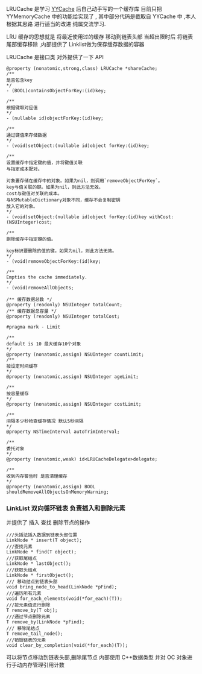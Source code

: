 
LRUCache 是学习 [YYCache](https://github.com/ibireme/YYCache) 后自己动手写的一个缓存库 目前只把 YYMemoryCache 中的功能给实现了 , 其中部分代码是截取自 YYCache 中 ,本人根据其思路 进行适当的改进 纯属交流学习.

LRU 缓存的思想就是 将最近使用过的缓存 移动到链表头部 当超出限时后 将链表尾部缓存移除 ,内部提供了 Linklist做为保存缓存数据的容器


LRUCache 是接口类 对外提供了一下 API

```
@property (nonatomic,strong,class) LRUCache *shareCache;
/**
是否包含key
*/
- (BOOL)containsObjectForKey:(id)key;

/**
根据键取对应值
*/
- (nullable id)objectForKey:(id)key;

/**
通过键值来存储数据
*/
- (void)setObject:(nullable id)object forKey:(id)key;

/**
设置缓存中指定键的值，并将键值关联
与指定成本配对。

对象要存储在缓存中的对象。如果为nil，则调用`removeObjectForKey`。
key与值关联的键。如果为nil，则此方法无效。
cost与键值对关联的成本。
与NSMutableDictionary对象不同，缓存不会复制密钥
放入它的对象。
*/
- (void)setObject:(nullable id)object forKey:(id)key withCost:(NSUInteger)cost;

/**
删除缓存中指定键的值。

key标识要删除的值的键。如果为nil，则此方法无效。
*/
- (void)removeObjectForKey:(id)key;

/**
Empties the cache immediately.
*/
- (void)removeAllObjects;

/** 缓存数据总数 */
@property (readonly) NSUInteger totalCount;
/** 缓存数据总容量 */
@property (readonly) NSUInteger totalCost;

#pragma mark - Limit

/**
default is 10 最大缓存10个对象
*/
@property (nonatomic,assign) NSUInteger countLimit;
/**
按设定时间缓存
*/
@property (nonatomic,assign) NSUInteger ageLimit;

/**
按容量缓存
*/
@property (nonatomic,assign) NSUInteger costLimit;

/**
间隔多少秒检查缓存情况 默认5秒间隔
*/
@property NSTimeInterval autoTrimInterval;

/**
委托对象
*/
@property (nonatomic,weak) id<LRUCacheDelegate>delegate;

/**
收到内存警告时 是否清理缓存
*/
@property (nonatomic,assign) BOOL shouldRemoveAllObjectsOnMemoryWarning;

```

### LinkList 双向循环链表 负责插入和删除元素

并提供了 插入 查找 删除节点的操作

```
///头插法插入数据到链表头部位置
LinkNode * insert(T object);
///查找元素
LinkNode * find(T object);
///获取尾结点
LinkNode * lastObject();
///获取头结点
LinkNode * firstObject();
/// 移动结点到链表头部
void bring_node_to_head(LinkNode *pFind);
///遍历所有元素
void for_each_elements(void(*for_each)(T));
///按元素值进行删除
T remove_by(T obj);
///通过节点删除元素
T remove_by(LinkNode *pFind);
/// 移除尾结点
T remove_tail_node();
///销毁链表的元素
void clear_by_completion(void(*for_each)(T));

```

可以将节点移动到链表头部,删除尾节点 内部使用 C++数据类型 并对 OC 对象进行手动内存管理引用计数
